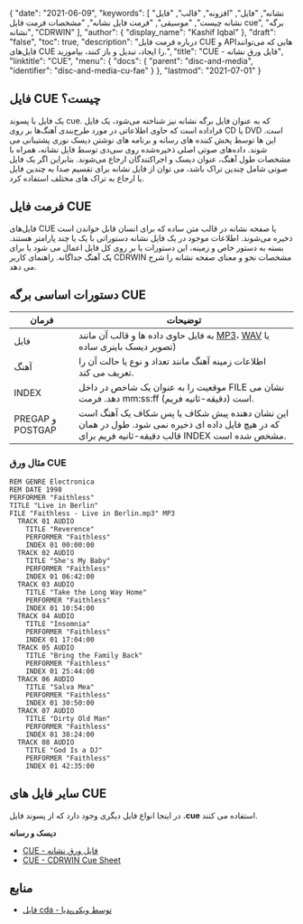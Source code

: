 {
  "date": "2021-06-09",
  "keywords": [
"نشانه",
"فایل",
"افزونه",
"قالب",
"فایل نشانه چیست",
"موسیقی",
"فرمت فایل نشانه",
"مشخصات فرمت فایل cue",
"برگه نشانه",
"CDRWIN"
],
  "author": {
    "display_name": "Kashif Iqbal"
},
  "draft": "false",
  "toc": true,
  "description": "درباره فرمت فایل CUE و APIهایی که می‌توانند فایل‌های CUE را ایجاد، تبدیل و باز کنند، بیاموزید.",
  "title": "CUE - فایل ورق نشانه",
  "linktitle": "CUE",
  "menu": {
    "docs": {
      "parent": "disc-and-media",
      "identifier": "disc-and-media-cu-fae"
}
},
  "lastmod": "2021-07-01"
}

## فایل CUE چیست؟

یک فایل با پسوند cue. که به عنوان فایل برگه نشانه نیز شناخته می‌شود، یک فایل فراداده است که حاوی اطلاعاتی در مورد طرح‌بندی آهنگ‌ها بر روی CD یا DVD است. این ها توسط پخش کننده های رسانه و برنامه های نوشتن دیسک نوری پشتیبانی می شوند. داده‌های صوتی اصلی ذخیره‌شده روی سی‌دی توسط فایل نشانه، همراه با مشخصات طول آهنگ، عنوان دیسک و اجراکنندگان ارجاع می‌شوند. بنابراین اگر یک فایل صوتی شامل چندین تراک باشد، می توان از فایل نشانه برای تقسیم صدا به چندین فایل یا ارجاع به تراک های مختلف استفاده کرد.

## فرمت فایل CUE

فایل‌های CUE یا صفحه نشانه در قالب متن ساده که برای انسان قابل خواندن است ذخیره می‌شوند. اطلاعات موجود در یک فایل نشانه دستوراتی با یک یا چند پارامتر هستند. بسته به دستور خاص و زمینه، این دستورات یا بر روی کل فایل اعمال می شود یا برای یک آهنگ جداگانه. راهنمای کاربر CDRWIN مشخصات نحو و معنای صفحه نشانه را شرح می دهد.

## دستورات اساسی برگه CUE

|فرمان|توضیحات|
---|---|
|فایل| به فایل حاوی داده ها و قالب آن مانند [MP3](/audio/mp3/)، [WAV](/audio/wav/) یا تصویر دیسک باینری ساده)|
| آهنگ| اطلاعات زمینه آهنگ مانند تعداد و نوع یا حالت آن را تعریف می کند.|
|INDEX| موقعیت را به عنوان یک شاخص در داخل FILE نشان می دهد. فرمت mm:ss:ff (دقیقه-ثانیه فریم) است.|
|PREGAP و POSTGAP|این نشان دهنده پیش شکاف یا پس شکاف یک آهنگ است که در هیچ فایل داده ای ذخیره نمی شود. طول در همان قالب دقیقه-ثانیه فریم برای INDEX مشخص شده است.|

### مثال ورق CUE

```
REM GENRE Electronica
REM DATE 1998
PERFORMER "Faithless"
TITLE "Live in Berlin"
FILE "Faithless - Live in Berlin.mp3" MP3
  TRACK 01 AUDIO
    TITLE "Reverence"
    PERFORMER "Faithless"
    INDEX 01 00:00:00
  TRACK 02 AUDIO
    TITLE "She's My Baby"
    PERFORMER "Faithless"
    INDEX 01 06:42:00
  TRACK 03 AUDIO
    TITLE "Take the Long Way Home"
    PERFORMER "Faithless"
    INDEX 01 10:54:00
  TRACK 04 AUDIO
    TITLE "Insomnia"
    PERFORMER "Faithless"
    INDEX 01 17:04:00
  TRACK 05 AUDIO
    TITLE "Bring the Family Back"
    PERFORMER "Faithless"
    INDEX 01 25:44:00
  TRACK 06 AUDIO
    TITLE "Salva Mea"
    PERFORMER "Faithless"
    INDEX 01 30:50:00
  TRACK 07 AUDIO
    TITLE "Dirty Old Man"
    PERFORMER "Faithless"
    INDEX 01 38:24:00
  TRACK 08 AUDIO
    TITLE "God Is a DJ"
    PERFORMER "Faithless"
    INDEX 01 42:35:00
```

## سایر فایل های CUE

در اینجا انواع فایل دیگری وجود دارد که از پسوند فایل **.cue** استفاده می کنند.

**دیسک و رسانه**
- [CUE - فایل ورق نشانه](/disc-and-media/cue/)
- [CUE - CDRWIN Cue Sheet](/disc-and-media/cue-cdrwin/)

## منابع

* [فایل cda - توسط ویکی‌پدیا](https://en.wikipedia.org/wiki/.cda_file)


